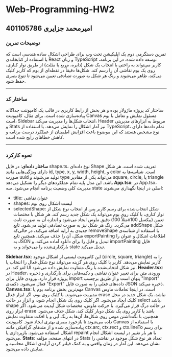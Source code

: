 # Web-Programming-HW2
## امیرمحمد جزایری 401105786

### توضیحات تمرین
تمرین دستگرمی دوم یک اپلیکیشن تحت وب برای طراحی اشکال ساده هندسی است که با استفاده از کتابخانه‌ی React و زبان TypeScript توسعه داده شده. در این برنامه، کاربر می‌تواند به راحتی با انتخاب یک شکل (دایره، مربع یا مثلث) از طریق نوار کناری، روی یک بوم نقاشی آن را رسم کند. شکل‌ها دقیقاً در نقطه‌ای از بوم که کاربر کلیک می‌کند، ظاهر می‌شوند و رنگ هر شکل به صورت تصادفی تعیین می‌شود تا تنوع بصری حفظ شود.

---
### ساختار کد 

ساختار کد پروژه ماژولار بوده و هر بخش از رابط کاربری در قالب یک کامپوننت جداگانه پیاده‌سازی شده است. برای مثال، کامپوننت Canvas مسئول نمایش و تعامل با بوم است، Sidebar انتخاب شکل‌ها را مدیریت می‌کند، Header مربوط به ابزارهای مدیریتی و Stats نیز آمار اشکال را نمایش می‌دهد. با استفاده از TypeScript، تمام داده‌ها دارای نوع مشخص هستند که این موضوع باعث افزایش اطمینان از عملکرد درست برنامه و کاهش خطاهای رایج شده است.

---
### نحوه کارکرد
**ساختار داده‌ای**:
در فایل shape.ts، نوع داده‌ای Shape تعریف شده است. هر شکل دارای ویژگی‌هایی مانند id, type, x, y, width, height, و color است. شناسه‌ها به صورت uuid تولید می‌شوند و type می‌تواند یکی از مقادیر square, circle, یا triangle باشد. این مدل پایه تمام عملکردهای دیگر را تشکیل می‌دهد
**App.tsx**:
در App.tsx، مدیریت کلی وضعیت برنامه انجام می‌شود. سه state اصلی در اینجا نگهداری می‌شوند:
- title: عنوان نقاشی
- shapes: لیست اشکال روی بوم
- selectedShape: شکل انتخاب‌شده برای رسم
کاربر پس از انتخاب نوع شکل از نوار کناری، با کلیک روی بوم می‌تواند یک شکل جدید رسم کند. هر شکل با مختصات دقیق ماوس ایجاد می‌شود و اندازه آن به صورت ثابت (مثلاً 100x100 پیکسل) تعیین می‌گردد. رنگ هر شکل نیز به صورت تصادفی تولید می‌شود.
تابع addShape شکل جدیدی به آرایه اضافه می‌کند، در حالی‌که removeShape با استفاده از شناسه‌ی شکل، آن را حذف می‌کند. همچنین تابع exportPainting اطلاعات اشکال و عنوان را به JSON تبدیل و فایل را برای دانلود آماده می‌کند، و importPainting فایل بارگذاری‌شده را می‌خواند و به state تبدیل می‌کند.

**Sidebar.tsx**:
این کامپوننت لیستی از اشکال موجود (circle, square, triangle) را به کاربر نمایش می‌دهد. کاربر با کلیک روی هر گزینه می‌تواند نوع شکل فعال را انتخاب یا لغو کند. در UI نیز شکل انتخاب‌شده با رنگ متفاوت نمایش داده می‌شود.
**Header.tsx**:
در Header، ورودی متن برای تغییر عنوان نقاشی و دکمه‌هایی برای بارگذاری و ذخیره پروژه قرار دارد. ورودی فایل برای import پنهان است و از طریق برچسب "Import" فعال می‌شود. دکمه‌ی "Export" داده‌های فعلی را به صورت فایل JSON ذخیره می‌کند.
**Canvas.tsx**:
مهم‌ترین بخش برنامه بوم یا Canvas است. در اینجا تعاملات ماوس مدیریت می‌شوند. با کلیک روی بوم، اگر ابزار فعال erase نباشد، یک شکل جدید در محل کلیک ایجاد می‌شود.
اگر کلیک روی یک شکل انجام شود، و ابزار در حالت select باشد، shape در حالت درگ قرار می‌گیرد. با حرکت ماوس، مختصات شکل آپدیت می‌شود. اگر ابزار روی erase باشد یا کاربر روی یک شکل دوبار کلیک کند، شکل حذف می‌شود. همچنین، با نگه‌داشتن موس روی شکل‌ها، آن‌ها به رنگ آبی و با افکت متفاوت نمایش داده می‌شوند تا بازخورد بصری بهتری ایجاد شود.
کامپوننت Canvas با استفاده از <canvas> پیاده‌سازی شده و از متدهای گرافیکی مانند ctx.arc, ctx.rect و ctx.lineTo برای رسم اشکال استفاده می‌شود. بازپردازی یا repaint با هر بار تغییر در لیست اشکال انجام می‌شود.
**Stats**:
در انتهای صفحه، مؤلفه Stats تعداد هر نوع شکل موجود در نقاشی را نشان می‌دهد. این آمار در زمان واقعی و به کمک فیلتر کردن آرایه‌ی اشکال محاسبه و نمایش داده می‌شود.



